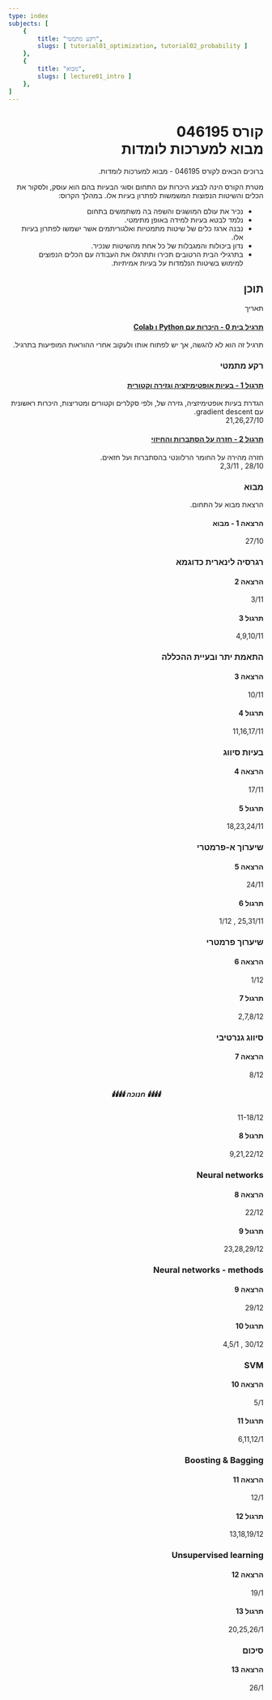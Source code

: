 ```yaml
---
type: index
subjects: [
    {
        title: "רקע מתמטי",
        slugs: [ tutorial01_optimization, tutorial02_probability ]
    },
    {
        title: "מבוא",
        slugs: [ lecture01_intro ]
    },
]
---
```


<div dir="rtl">
<div id="title">

# קורס 046195<br/>מבוא למערכות לומדות

</div>

ברוכים הבאים לקורס 046195 - מבוא למערכות לומדות. 

מטרת הקורס הינה לבצע היכרות עם התחום וסוגי הבעיות בהם הוא עוסק, ולסקור את הכלים והשיטות הנפוצות המשמשות לפתרון בעיות אלו. במהלך הקרוס:

- נכיר את עולם המושגים והשפה בה משתמשים בתחום
- נלמד לבטא בעיות למידה באופן מתימטי.
- נבנה ארגז כלים של שיטות מתמטיות ואלגוריתמים אשר ישמשו לפתרון בעיות אלו.
- נדון ביכולות והמגבלות של כל אחת מהשיטות שנכיר.
- בתרגילי הבית הרטובים תכירו ותתרגלו את העבודה עם הכלים הנפוצים למימוש בשיטות הנלמדות על בעיות אמיתיות.

## תוכן

<div class="table-of-content">
<div><div></div><div>תאריך</div></div>
<div>
  <div>
    <h4><a href="https://colab.research.google.com/github/technion046195/technion046195/blob/master/static/assignments/assignment_0_ex.ipynb">תרגיל בית 0 - היכרות עם Python ו Colab</a></h4>
    תרגיל זה הוא לא להגשה, אך יש לפתוח אותו ולעקוב אחרי ההוראות המופיעות בתרגיל.
  </div>
</div>
<h3>רקע מתמטי</h3>
<div>
  <div>
    <h4><a href="tutorial01_optimization/">תרגול 1 - בעיות אופטימיזציה וגזירה וקטורית</a></h4>
    הגדרת בעיות אופטימיזציה, גזירה של, ולפי סקלרים וקטורים ומטריצות, היכרות ראשונית עם gradient descent.
  </div><div>21,26,27/10</div>
  <div>
    <h4><a href="tutorial02_probability/">תרגול 2 - חזרה על הסתברות והחיזוי</a></h4>
    חזרה מהירה על החומר הרלוונטי בהסתברות ועל חזאים.
  </div><div>28/10 , 2,3/11</div>
</div>
<h3>מבוא</h3>
הרצאת מבוא על התחום.
<div>
  <div>
    <h4><a class="disabled">הרצאה 1 - מבוא</a></h4>
  </div><div>27/10</div>
</div>
<h3>רגרסיה לינארית כדוגמא</h3>
<div>
  <div>
    <h4><a class="disabled">הרצאה 2</a></h4>
  </div><div>3/11</div>
  <div>
    <h4><a class="disabled">תרגול 3</a></h4>
  </div><div>4,9,10/11</div>
</div>
<h3>התאמת יתר ובעיית ההכללה</h3>
<div>
  <div>
    <h4><a class="disabled">הרצאה 3</a></h4>
  </div><div>10/11</div>
  <div>
    <h4><a class="disabled">תרגול 4</a></h4>
  </div><div>11,16,17/11</div>
</div>
<h3>בעיות סיווג</h3>
<div>
  <div>
    <h4><a class="disabled">הרצאה 4</a></h4>
  </div><div>17/11</div>
  <div>
    <h4><a class="disabled">תרגול 5</a></h4>
  </div><div>18,23,24/11</div>
</div>
<h3>שיערוך א-פרמטרי</h3>
<div>
  <div>
    <h4><a class="disabled">הרצאה 5</a></h4>
  </div><div>24/11</div>
  <div>
    <h4><a class="disabled">תרגול 6</a></h4>
  </div><div>25,31/11 , 1/12</div>
</div>
<h3>שיערוך פרמטרי</h3>
<div>
  <div>
    <h4><a class="disabled">הרצאה 6</a></h4>
  </div><div>1/12</div>
  <div>
    <h4><a class="disabled">תרגול 7</a></h4>
  </div><div>2,7,8/12</div>
</div>
<h3>סיווג גנרטיבי</h3>
<div>
  <div>
    <h4><a class="disabled">הרצאה 7</a></h4>
  </div><div>8/12</div>
  <div style="text-align:center">
    <h5>🕯️🕯️🕯️🕯️ חנוכה 🕯️🕯️🕯️🕯️</h5>
  </div><div>11-18/12</div>
  <div>
    <h4><a class="disabled">תרגול 8</a></h4>
  </div><div>9,21,22/12</div>
</div>
<h3>Neural networks</h3>
<div>
  <div>
    <h4><a class="disabled">הרצאה 8</a></h4>
  </div><div>22/12</div>
  <div>
    <h4><a class="disabled">תרגול 9</a></h4>
  </div><div>23,28,29/12</div>
</div>
<h3>Neural networks - methods</h3>
<div>
  <div>
    <h4><a class="disabled">הרצאה 9</a></h4>
  </div><div>29/12</div>
  <div>
    <h4><a class="disabled">תרגול 10</a></h4>
  </div><div>30/12 , 4,5/1</div>
</div>
<h3>SVM</h3>
<div>
  <div>
    <h4><a class="disabled">הרצאה 10</a></h4>
  </div><div>5/1</div>
  <div>
    <h4><a class="disabled">תרגול 11</a></h4>
  </div><div>6,11,12/1</div>
</div>
<h3>Boosting & Bagging</h3>
<div>
  <div>
    <h4><a class="disabled">הרצאה 11</a></h4>
  </div><div>12/1</div>
  <div>
    <h4><a class="disabled">תרגול 12</a></h4>
  </div><div>13,18,19/12</div>
</div>
<h3>Unsupervised learning</h3>
<div>
  <div>
    <h4><a class="disabled">הרצאה 12</a></h4>
  </div><div>19/1</div>
  <div>
    <h4><a class="disabled">תרגול 13</a></h4>
  </div><div>20,25,26/1</div>
</div>
<h3>סיכום</h3>
<div>
  <div>
    <h4><a class="disabled">הרצאה 13</a></h4>
  </div><div>26/1</div>
</div>
</div>

</div>
</div>

